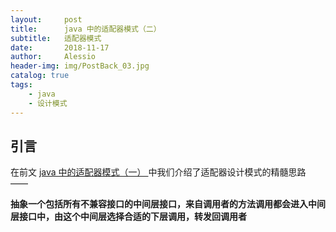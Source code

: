 ```yaml
---
layout:     post
title:      java 中的适配器模式（二）
subtitle:   适配器模式
date:       2018-11-17
author:     Alessio
header-img: img/PostBack_03.jpg
catalog: true
tags:
    - java
    - 设计模式
---
```

## 引言
在前文 [ java 中的适配器模式（一） ](https://zjianru.top/2018/11/17/java%E4%B8%AD%E7%9A%84%E9%80%82%E9%85%8D%E5%99%A8%E6%A8%A1%E5%BC%8F-%E4%B8%80/) 中我们介绍了适配器设计模式的精髓思路 —— 

**抽象一个包括所有不兼容接口的中间层接口，来自调用者的方法调用都会进入中间层接口中，由这个中间层选择合适的下层调用，转发回调用者**